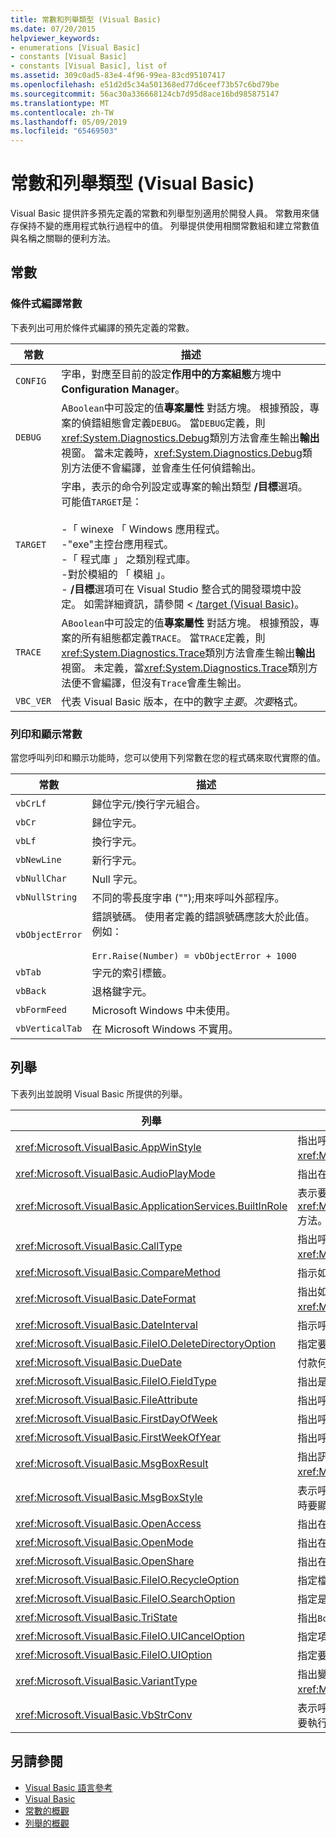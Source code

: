 ```yaml
---
title: 常數和列舉類型 (Visual Basic)
ms.date: 07/20/2015
helpviewer_keywords:
- enumerations [Visual Basic]
- constants [Visual Basic]
- constants [Visual Basic], list of
ms.assetid: 309c0ad5-83e4-4f96-99ea-83cd95107417
ms.openlocfilehash: e51d2d5c34a501368ed77d6ceef73b57c6bd79be
ms.sourcegitcommit: 56ac30a336668124cb7d95d8ace16bd985875147
ms.translationtype: MT
ms.contentlocale: zh-TW
ms.lasthandoff: 05/09/2019
ms.locfileid: "65469503"
---
```

# <a name="constants-and-enumerations-visual-basic"></a>常數和列舉類型 (Visual Basic)
Visual Basic 提供許多預先定義的常數和列舉型別適用於開發人員。 常數用來儲存保持不變的應用程式執行過程中的值。 列舉提供使用相關常數組和建立常數值與名稱之關聯的便利方法。  
  
## <a name="constants"></a>常數  
  
### <a name="conditional-compilation-constants"></a>條件式編譯常數  
 下表列出可用於條件式編譯的預先定義的常數。  
  
|**常數**|**描述**|  
|---|---|  
|`CONFIG`|字串，對應至目前的設定**作用中的方案組態**方塊中**Configuration Manager**。|  
|`DEBUG`|A`Boolean`中可設定的值**專案屬性** 對話方塊。 根據預設，專案的偵錯組態會定義`DEBUG`。 當`DEBUG`定義，則<xref:System.Diagnostics.Debug>類別方法會產生輸出**輸出**視窗。 當未定義時，<xref:System.Diagnostics.Debug>類別方法便不會編譯，並會產生任何偵錯輸出。|  
|`TARGET`|字串，表示的命令列設定或專案的輸出類型 **/目標**選項。 可能值`TARGET`是：<br /><br /> -「 winexe 「 Windows 應用程式。<br />-"exe"主控台應用程式。<br />-「 程式庫 」 之類別程式庫。<br />-對於模組的 「 模組 」。<br />- **/目標**選項可在 Visual Studio 整合式的開發環境中設定。 如需詳細資訊，請參閱 < [/target (Visual Basic)](../../visual-basic/reference/command-line-compiler/target.md)。|  
|`TRACE`|A`Boolean`中可設定的值**專案屬性** 對話方塊。 根據預設，專案的所有組態都定義`TRACE`。 當`TRACE`定義，則<xref:System.Diagnostics.Trace>類別方法會產生輸出**輸出**視窗。 未定義，當<xref:System.Diagnostics.Trace>類別方法便不會編譯，但沒有`Trace`會產生輸出。|  
|`VBC_VER`|代表 Visual Basic 版本，在中的數字*主要*。*次要*格式。|  
  
### <a name="print-and-display-constants"></a>列印和顯示常數  
 當您呼叫列印和顯示功能時，您可以使用下列常數在您的程式碼來取代實際的值。  
  
|**常數**|**描述**|  
|---|---|  
|`vbCrLf`|歸位字元/換行字元組合。|  
|`vbCr`|歸位字元。|  
|`vbLf`|換行字元。|  
|`vbNewLine`|新行字元。|  
|`vbNullChar`|Null 字元。|  
|`vbNullString`|不同的零長度字串 ("");用來呼叫外部程序。|  
|`vbObjectError`|錯誤號碼。 使用者定義的錯誤號碼應該大於此值。 例如：<br /><br /> `Err.Raise(Number) = vbObjectError + 1000`|  
|`vbTab`|字元的索引標籤。|  
|`vbBack`|退格鍵字元。|  
|`vbFormFeed`|Microsoft Windows 中未使用。|  
|`vbVerticalTab`|在 Microsoft Windows 不實用。|  
  
## <a name="enumerations"></a>列舉  
 下表列出並說明 Visual Basic 所提供的列舉。  
  
|列舉|描述|  
|---|---|  
|<xref:Microsoft.VisualBasic.AppWinStyle>|指出呼叫時，叫用程式使用的視窗樣式<xref:Microsoft.VisualBasic.Interaction.Shell%2A>函式。|  
|<xref:Microsoft.VisualBasic.AudioPlayMode>|指出在呼叫音效方法時播放音效的方式。|  
|<xref:Microsoft.VisualBasic.ApplicationServices.BuiltInRole>|表示要檢查呼叫時的角色類型<xref:Microsoft.VisualBasic.ApplicationServices.User.IsInRole%2A>方法。|  
|<xref:Microsoft.VisualBasic.CallType>|指出呼叫時所叫用的程序的類型<xref:Microsoft.VisualBasic.Interaction.CallByName%2A>函式。|  
|<xref:Microsoft.VisualBasic.CompareMethod>|指示如何比較字串時呼叫比較函式。|  
|<xref:Microsoft.VisualBasic.DateFormat>|指出如何顯示日期時呼叫<xref:Microsoft.VisualBasic.Strings.FormatDateTime%2A>函式。|  
|<xref:Microsoft.VisualBasic.DateInterval>|指示呼叫日期相關函式時，如何決定日期間隔並將其格式化。|  
|<xref:Microsoft.VisualBasic.FileIO.DeleteDirectoryOption>|指定要刪除的目錄包含檔案或目錄時應做些什麼。|  
|<xref:Microsoft.VisualBasic.DueDate>|付款何時到期會指出呼叫帳務處理方法。|  
|<xref:Microsoft.VisualBasic.FileIO.FieldType>|指出是否已分隔的文字欄位還是固定寬度。|  
|<xref:Microsoft.VisualBasic.FileAttribute>|指出呼叫檔案存取函式時要使用的檔案屬性。|  
|<xref:Microsoft.VisualBasic.FirstDayOfWeek>|指出呼叫日期相關的函式時要使用一週的第一天。|  
|<xref:Microsoft.VisualBasic.FirstWeekOfYear>|指出呼叫日期相關的函式時要使用一年的第一週。|  
|<xref:Microsoft.VisualBasic.MsgBoxResult>|指出訊息方塊上按下了哪個按鈕，由 <xref:Microsoft.VisualBasic.Interaction.MsgBox%2A> 函式傳回。|  
|<xref:Microsoft.VisualBasic.MsgBoxStyle>|表示呼叫 <xref:Microsoft.VisualBasic.Interaction.MsgBox%2A> 函式時要顯示的按鈕。|  
|<xref:Microsoft.VisualBasic.OpenAccess>|指出在呼叫檔案存取函式時，請開啟檔案的方式。|  
|<xref:Microsoft.VisualBasic.OpenMode>|指出在呼叫檔案存取函式時，請開啟檔案的方式。|  
|<xref:Microsoft.VisualBasic.OpenShare>|指出在呼叫檔案存取函式時，請開啟檔案的方式。|  
|<xref:Microsoft.VisualBasic.FileIO.RecycleOption>|指定檔案要永久刪除或放在資源回收筒中。|  
|<xref:Microsoft.VisualBasic.FileIO.SearchOption>|指定是否要搜尋所有或只有最上層目錄。|  
|<xref:Microsoft.VisualBasic.TriState>|指出`Boolean`值或呼叫數字格式化函式時是否使用預設值。|  
|<xref:Microsoft.VisualBasic.FileIO.UICancelOption>|指定項目應該是如果使用者按一下完成**取消**作業期間。|  
|<xref:Microsoft.VisualBasic.FileIO.UIOption>|指定要複製、 刪除或移動檔案或目錄時，顯示進度對話方塊。|  
|<xref:Microsoft.VisualBasic.VariantType>|指出變數物件，所傳回的型別<xref:Microsoft.VisualBasic.Information.VarType%2A>函式。|  
|<xref:Microsoft.VisualBasic.VbStrConv>|表示呼叫 <xref:Microsoft.VisualBasic.Strings.StrConv%2A> 函式時要執行的轉換類型。|  
  
## <a name="see-also"></a>另請參閱

- [Visual Basic 語言參考](../../visual-basic/language-reference/index.md)
- [Visual Basic](../../visual-basic/index.md)
- [常數的概觀](../../visual-basic/programming-guide/language-features/constants-enums/constants-overview.md)
- [列舉的概觀](../../visual-basic/programming-guide/language-features/constants-enums/enumerations-overview.md)
